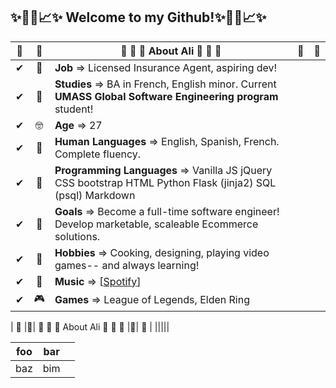 ﻿
## ✨📌📍📈✨ Welcome to my Github!✨📌📍📈✨



<!-- 🎆About Me🎆
----------------->

|  🎀  |🎀| 🎀 🎀 🎀 About Ali 🎀 🎀 🎀 |🎀| 🎀  |
| --- |   :----: | --- |:----| --- |
|✔|🤑 | **Job**  => Licensed Insurance Agent, aspiring dev!|||
|✔|🧐| **Studies** => BA in French, English minor. Current **UMASS Global Software Engineering program** student!|||
|✔|🤓|**Age** => 27|||
|✔|👻|**Human Languages** => English, Spanish, French. Complete fluency.|||
|✔|👾|**Programming Languages** => Vanilla JS jQuery CSS bootstrap HTML Python Flask (jinja2) SQL (psql) Markdown|||
|✔|🥅|**Goals** => Become a full-time software engineer! Develop marketable, scaleable Ecommerce solutions.|||
|✔|🧩|**Hobbies** => Cooking, designing, playing video games-- and always learning!|||
|✔|🎵|**Music** => [[Spotify](https://open.spotify.com/user/woodenchimp?si=cc55d2e714184924)]|||
|✔|🎮|**Games** => League of Legends, Elden Ring   |||


<!--- 🤑 **Job** > Licensed Insurance Agent, aspiring dev!
- 🧐 **Studies** > BA in French, English minor. Current UMASS Global Software Engineering program student!
- 🤓 **Age** > 27
- 👻 **Human Languages** > English, Spanish, French. Complete fluency.
- 👾 **Programming Languages** > Vanilla JS jQuery CSS bootstrap HTML Python Flask (jinja2) SQL (psql) Markdown
- 🥅 **Goals** > Become a full-time software engineer! Develop marketable, scaleable Ecommerce solutions.
- 🧩 **Hobbies** > Cooking, designing, playing video games-- and always learning!
- 🎵 **Music** > [[Spotify](https://open.spotify.com/user/woodenchimp?si=cc55d2e714184924)]
- 🎮 **Games** > League of Legends, Elden Ring-->
|  🎀  |🎀| 🎀 🎀 🎀 About Ali 🎀 🎀 🎀 |🎀| 🎀  |
|||||

| foo | bar ||
| --- | --- | --- |
| baz | bim ||